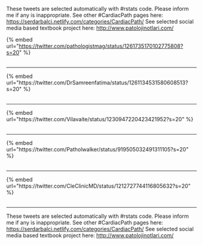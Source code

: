 

These tweets are selected automatically with #rstats code. Please inform me if any is inappropriate.
See other #CardiacPath pages here: https://serdarbalci.netlify.com/categories/CardiacPath/ 
See selected social media based textbook project here: http://www.patolojinotlari.com/

{% embed url="https://twitter.com/pathologistmag/status/1261735170102775808?s=20" %}<br>
<br>
<hr>
{% embed url="https://twitter.com/DrSamreenfatima/status/1261134531580608513?s=20" %}<br>
<br>
<hr>
{% embed url="https://twitter.com/Vilavaite/status/1230947220423421952?s=20" %}<br>
<br>
<hr>
{% embed url="https://twitter.com/Patholwalker/status/919505032491311105?s=20" %}<br>
<br>
<hr>
{% embed url="https://twitter.com/CleClinicMD/status/1212727744116805632?s=20" %}<br>
<br>
<hr>


These tweets are selected automatically with #rstats code. Please inform me if any is inappropriate.
See other #CardiacPath pages here: https://serdarbalci.netlify.com/categories/CardiacPath/ 
See selected social media based textbook project here: http://www.patolojinotlari.com/
